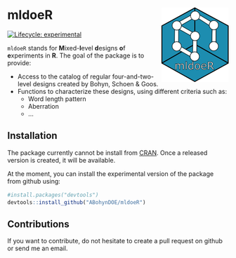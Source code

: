 
<!-- README.md is generated from README.Rmd. Please edit that file -->

# mldoeR <img src="man/figures/logo.png" align="right" />

<!-- badges: start -->

[![Lifecycle:
experimental](https://img.shields.io/badge/lifecycle-experimental-orange.svg)](https://lifecycle.r-lib.org/articles/stages.html#experimental)
<!-- badges: end -->

`mldoeR` stands for **M**ixed-**l**evel **d**esigns **o**f
**e**xperiments in **R**. The goal of the package is to provide:

-   Access to the catalog of regular four-and-two-level designs created
    by Bohyn, Schoen & Goos.
-   Functions to characterize these designs, using different criteria
    such as:
    -   Word length pattern
    -   Aberration
    -   …

## Installation

The package currently cannot be install from
[CRAN](https://CRAN.R-project.org). Once a released version is created,
it will be available.

At the moment, you can install the experimental version of the package
from github using:

``` r
#install.packages("devtools")
devtools::install_github("ABohynDOE/mldoeR")
```

## Contributions

If you want to contribute, do not hesitate to create a pull request on
github or send me an email.
